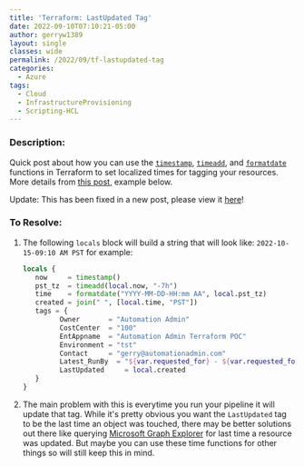 ```yaml
---
title: 'Terraform: LastUpdated Tag'
date: 2022-09-10T07:10:21-05:00
author: gerryw1389
layout: single
classes: wide
permalink: /2022/09/tf-lastupdated-tag
categories:
  - Azure
tags:
  - Cloud
  - InfrastructureProvisioning
  - Scripting-HCL
---
```

<!--more-->

### Description:

Quick post about how you can use the [`timestamp`](https://www.terraform.io/language/functions/timestamp), [`timeadd`](https://www.terraform.io/language/functions/timeadd), and [`formatdate`](https://www.terraform.io/language/functions/formatdate) functions in Terraform to set localized times for tagging your resources. More details from [this post](https://clebergasparoto.com/how-to-manipulate-date-and-time-with-terraform), example below.

Update: This has been fixed in a new post, please view it [here](https://automationadmin.com/2022/11/tf-calculated-tags)!

### To Resolve:

1. The following `locals` block will build a string that will look like: `2022-10-15-09:10 AM PST` for example:

   ```terraform
   locals {
      now     = timestamp()
      pst_tz  = timeadd(local.now, "-7h")
      time    = formatdate("YYYY-MM-DD-HH:mm AA", local.pst_tz)
      created = join(" ", [local.time, "PST"])
      tags = {
            Owner       = "Automation Admin"
            CostCenter  = "100"
            EntAppname  = "Automation Admin Terraform POC"
            Environment = "tst"
            Contact     = "gerry@automationadmin.com"
            Latest_RunBy  = "${var.requested_for} - ${var.requested_for_email}"
            LastUpdated     = local.created
      }
   }
   ```

1. The main problem with this is everytime you run your pipeline it will update that tag. While it's pretty obvious you want the `LastUpdated` tag to be the last time an object was touched, there may be better solutions out there like querying [Microsoft Graph Explorer](https://learn.microsoft.com/en-us/azure/governance/resource-graph/how-to/get-resource-changes?tabs=azure-powershell) for last time a resource was updated. But maybe you can use these time functions for other things so will still keep this in mind.